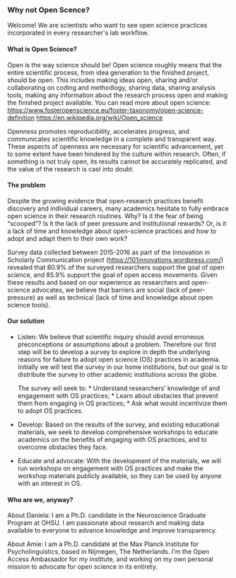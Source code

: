 ### Why not Open Scence?

Welcome! We are scientists who want to see open science practices incorporated in every researcher's lab workflow. 

#### What is Open Science? 
Open is the way science should be! Open science roughly means that the entire scientific process, from idea generation to the finished project, should be open. This includes making ideas open, sharing and/or collaborating on coding and methodlogy, sharing data, sharing analysis tools, making any information about the research process open and making the finished project available.
You can read more about open science: 
https://www.fosteropenscience.eu/foster-taxonomy/open-science-definition
https://en.wikipedia.org/wiki/Open_science

Openness promotes reproducibility, accelerates progress, and communicates scientific knowledge in a complete and transparent way. These aspects of openness are necessary for scientific advancement, yet to some extent have been hindered by the culture within research. Often, if something is not truly open, its results cannot be accurately replicated, and the value of the research is cast into doubt.


#### The problem

Despite the growing evidence that open-research practices benefit discovery and individual careers, many academics hesitate to fully embrace open science in their research routines. Why? Is it the fear of being “scooped”? Is it the lack of peer pressure and institutional rewards? Or, is it a lack of time and knowledge about open-science practices and how to adopt and adapt them to their own work? 

Survey data collected between 2015-2016 as part of the Innovation in Scholarly Communication project (https://101innovations.wordpress.com/) revealed that 80.9% of the surveyed researchers support the goal of open science, and 85.9% support the goal of open access movements. Given these results and based on our experience as researchers and open-science advocates, we believe that barriers are social (lack of peer-pressure) as well as technical (lack of time and knowledge about open science tools).

#### Our solution

* Listen: We believe that scientific inquiry should avoid erroneous preconceptions or assumptions about a problem. Therefore our first step will be to develop a survey to explore in depth the underlying reasons for failure to adopt open science (OS) practices in academia. Initially we will test the survey in our home institutions, but our goal is to distribute the survey to other academic institutions across the globe.

     The survey will seek to:
             * Understand researchers’ knowledge of and engagement with OS practices; 
             * Learn about obstacles that prevent them from engaging in OS practices; 
             * Ask what would incentivize them to adopt OS practices.

* Develop: Based on the results of the survey, and existing educational materials, we seek to develop comprehensive workshops to educate academics on the benefits of engaging with OS practices, and to overcome obstacles they face.

* Educate and advocate: With the development of the materials, we will run workshops on engagement with OS practices and make the workshop materials publicly available, so they can be used by anyone with an interest in OS.

#### Who are we, anyway?
About Daniela: I am a Ph.D. candidate in the Neuroscience Graduate Program at OHSU. I am passionate about research and making data available to everyone to advance knowledge and improve transparency. 

About Amie: I am a Ph.D. candidate at the Max Planck Institute for Psycholinguistics, based in Nijmegen, The Netherlands. I'm the Open Access Ambassador for my institute, and working on my own personal mission to advocate for open science in its entirety. 





